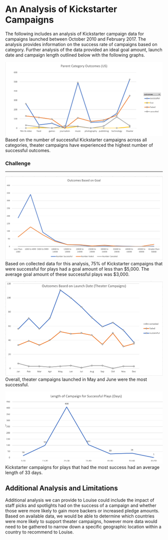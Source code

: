 # An Analysis of Kickstarter Campaigns

The following includes an analysis of Kickstarter campaign data for campaigns launched between October 2010 and February 2017. The analysis provides information on the success rate of campaigns based on category. Further analysis of the data provided an ideal goal amount, launch date and campaign length outlined below with the following graphs.  

![Category Outcome Chart](https://github.com/arodriguez82/kickstarter-analysis/blob/master/Parent%20Category%20Outcome%20Chart.png?raw=true)
Based on the number of successful Kickstarter campaigns across all categories, theater campaigns have experienced the highest number of successful outcomes.  

### Challenge
---
![Outcomes Based on Goal](https://github.com/arodriguez82/kickstarter-analysis/blob/master/Outcomes%20Based%20on%20Goal.png?raw=true)
Based on collected data for this analysis, 75% of Kickstarter campaigns that were successful for plays had a goal amount of less than $5,000. The average goal amount of these successful plays was $3,000.  


![Outcomes Based on Launch Date](https://github.com/arodriguez82/kickstarter-analysis/blob/master/Outcomes%20Based%20on%20Launch%20Date.png?raw=true)
Overall, theater campaigns launched in May and June were the most successful.


![Length of Campaign](https://github.com/arodriguez82/kickstarter-analysis/blob/master/Length%20of%20Campaign.png?raw=true)
Kickstarter campaigns for plays that had the most success had an average length of 33 days.


## Additional Analysis and Limitations
Additional analysis we can provide to Louise could include the impact of staff picks and spotlights had on the success of a campaign and whether those were more likely to gain more backers or increased pledge amounts. Based on available data, we would be able to determine which countries were more likely to support theater campaigns, however more data would need to be gathered to narrow down a specific geographic location within a country to recommend to Louise. 
